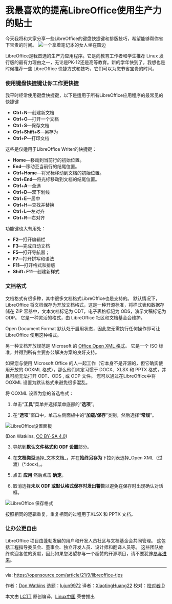 [#]: subject: "My favorite LibreOffice productivity tips"
[#]: via: "https://opensource.com/article/21/9/libreoffice-tips"
[#]: author: "Don Watkins https://opensource.com/users/don-watkins"
[#]: collector: "lujun9972"
[#]: translator: "XiaotingHuang22"
[#]: reviewer: " "
[#]: publisher: " "
[#]: url: " "

我最喜欢的提高LibreOffice使用生产力的贴士
======

今天我将和大家分享一些LibreOffice的键盘快捷键和排版技巧，希望能够帮你省下宝贵的时间。
![一个拿着笔记本的女人坐在窗边][1]

LibreOffice是我首选的生产力应用程序。它是向教育工作者和学生推荐 Linux 发行版的最有力理由之一，无论是PK-12还是高等教育。新的学年快到了，我想也是时候推荐一些 LibreOffice 快捷方式和技巧，它们可以为您节省宝贵的时间。
### 使用键盘快捷键让你工作更快捷

我平时经常使用键盘快捷键，以下是适用于所有LibreOffice应用程序的最常见的快捷键
  * **Ctrl**+**N**—创建新文档
  * **Ctrl**+**O**—打开一个文档
  * **Ctrl**+**S**—保存文档
  * **Ctrl**+**Shift**+**S**—另存为
  * **Ctrl**+**P**—打印文档



这些是仅适用于LibreOffice Writer的快捷键：
  * **Home**—移动到当前行的初始位置。
  * **End**—移动至当前行的结尾位置。
  * **Ctrl**+**Home**—将光标移动到文档的初始位置。
  * **Ctrl**+**End**—将光标移动到文档的结尾位置。
  * **Ctrl**+**A**—全选
  * **Ctrl**+**D**—双下划线
  * **Ctrl**+**E**—居中
  * **Ctrl**+**H**—查找并替换
  * **Ctrl**+**L**—左对齐
  * **Ctrl**+**R**—右对齐



功能键也大有用处：
  * **F2**—打开编辑栏
  * **F3**—完成自动文档
  * **F5**—打开导航器；
  * **F7**—打开拼写和语法
  * **F11**—打开格式和排版
  * **Shift**+**F11**—创建新样式



### 文档格式

文档格式有很多种，其中很多文档格式LibreOffice也是支持的。 默认情况下，LibreOffice 将文档保存为开放文档格式，这是一种开源标准，将样式表和数据存储在 ZIP 容器中，文本文档标记为 ODT，电子表格标记为 ODS，演示文稿标记为 ODP。 它是一种灵活的格式，由 LibreOffice 社区和文档基金会维护。

Open Document Format 默认处于启用状态，因此您无需执行任何操作即可让 LibreOffice 使用这种格式。

另一种文档开放规范是 Microsoft 的 [Office Open XML 格式][2]。 它是一个 ISO 标准，并得到所有主要办公解决方案的良好支持。

如果您与使用 Microsoft Office 的人一起工作（它本身不是开源的，但它确实使用开放的 OOXML 格式），那么他们肯定习惯于 DOCX、XLSX 和 PPTX 格式，并且可能无法打开 ODT、ODS , 或 ODP 文件。 您可以通过在LibreOffice中将 OOXML 设置为默认格式来避免很多混乱。

将 OOXML 设置为您的首选格式：

   1. 单击“**工具**”菜单并选择菜单底部的“**选项**”。

   2. 在“**选项**”窗口中，单击左侧面板中的“**加载/保存**”类别，然后选择“**常规**”。

![LibreOffice设置面板][3]

(Don Watkins, [CC BY-SA 4.0][4])

   3. 导航到**默认文件格式和 ODF 设置**部分。

   4. 在**文档类型**选择_文本文档_，并在**始终另存为**下拉列表选择_Open XML（过渡）(*.docx)_。

   5. 点击 **应用** 然后点击 **确定**。

   6. 取消选择**未以 ODF 或默认格式保存时发出警告**以避免在保存时出现确认对话框。

![LibreOffice 保存格式][5]

按照相同的逻辑重复，重复相同的过程用于XLSX 和 PPTX 文档。

### 让办公更自由

LibreOffice 项目由蓬勃发展的用户和开发人员社区与文档基金会共同管理。 这包括工程指导委员会、董事会、独立开发人员、设计师和翻译人员等。 这些团队始终欢迎各位的贡献，因此如果您渴望参与一个超赞的开源项目，请不要犹豫[参与进来][6]。

--------------------------------------------------------------------------------

via: https://opensource.com/article/21/9/libreoffice-tips

作者：[Don Watkins][a]
选题：[lujun9972][b]
译者：[XiaotingHuang22](https://github.com/XiaotingHuang22)
校对：[校对者ID](https://github.com/校对者ID)

本文由 [LCTT](https://github.com/LCTT/TranslateProject) 原创编译，[Linux中国](https://linux.cn/) 荣誉推出

[a]: https://opensource.com/users/don-watkins
[b]: https://github.com/lujun9972
[1]: https://opensource.com/sites/default/files/styles/image-full-size/public/lead-images/lenovo-thinkpad-laptop-window-focus.png?itok=g0xPm2kD (young woman working on a laptop)
[2]: https://www.iso.org/standard/71691.html
[3]: https://opensource.com/sites/default/files/uploads/libreoffice-panel.jpg (LibreOffice settings panel)
[4]: https://creativecommons.org/licenses/by-sa/4.0/
[5]: https://opensource.com/sites/default/files/uploads/libreoffice-save-format.jpg (LibreOffice save formats)
[6]: https://www.libreoffice.org/community/get-involved/
